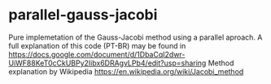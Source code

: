 # parallel-gauss-jacobi
Pure implemetation of the Gauss-Jacobi method using a parallel aproach.
A full explanation of this code (PT-BR) may be found in https://docs.google.com/document/d/1DbaCqI2dwr-UiWF88KeT0cCkUBPy2Iibx6DRAgvLPb4/edit?usp=sharing
Method explanation by Wikipedia https://en.wikipedia.org/wiki/Jacobi_method
